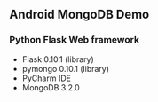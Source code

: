 ## Android MongoDB Demo
### Python Flask Web framework
 - Flask 0.10.1 (library)
 - pymongo 0.10.1 (library)
 - PyCharm IDE
 - MongoDB 3.2.0
